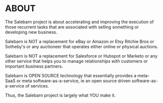 # ABOUT

The Salebarn project is about accelerating and improving the execution of those recurrent tasks that are associated with selling something or developing new business.

Salebarn is NOT a replacement for eBay or Amazon or Etsy Ritchie Bros or Sotheby's or any auctioneer that operates either online or physical auctions.

Salebarn is NOT a replacement for Salesforce or Hubspot or Marketo or any other service that helps you to manage relationships with customers or important business partners.

Salebarn is OPEN SOURCE technology that essentially provides a meta-SaaS or meta software-as-a-service, ie an open source driven software-as-a-service of services.  

Thus, the Salebarn project is largely what YOU make it.
